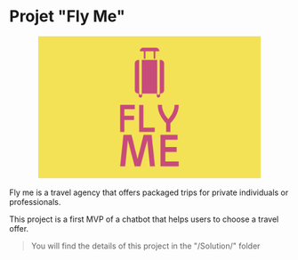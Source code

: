 # Projet "Fly Me"

<p align="center">
	<img src="https://github.com/Seb-IX/Projet_10/blob/main/Solution/luis_solution/img/logo.png" style="width:400px;">
</p>

Fly me is a travel agency that offers packaged trips for private individuals or professionals.

This project is a first MVP of a chatbot that helps users to choose a travel offer.

> You will find the details of this project in the "/Solution/" folder
